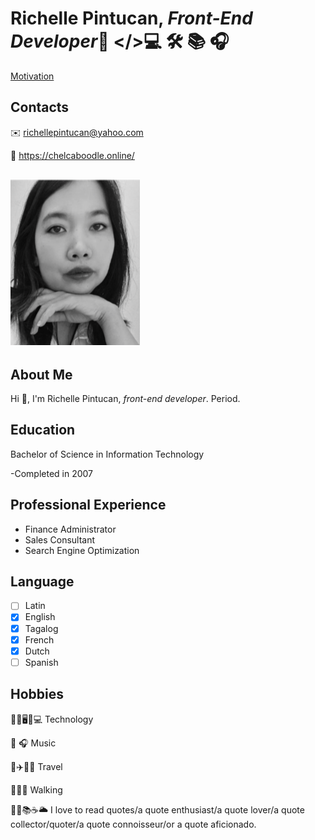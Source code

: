 # Richelle Pintucan, *Front-End Developer*👸 </>💻 🛠 📚 🎧

[Motivation](https://codepen.io/richellepintucan/pen/MWPgwya/)

## Contacts

✉️ <richellepintucan@yahoo.com>

🔗 <https://chelcaboodle.online/>

## ![My id photo](./img/richellepintucan.png)

## About Me

Hi 👋, I'm Richelle Pintucan, *front-end developer*. Period.

## Education

Bachelor of Science in Information Technology

-Completed in 2007

## Professional Experience

- Finance Administrator
- Sales Consultant
- Search Engine Optimization

## Language

- [ ] Latin
- [x] English
- [x] Tagalog
- [x] French
- [x] Dutch
- [ ] Spanish

## Hobbies

🕵️‍♀️🖥️📱💻 Technology

🎵 🎧 Music

🧳✈️📍✨ Travel

🚶🏾‍♀️ Walking

🍁🍂📚☕️🌥 I love to read quotes/a quote enthusiast/a quote lover/a quote
collector/quoter/a quote connoisseur/or a quote aficionado.
